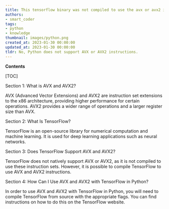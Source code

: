 ```yaml
---
title: This tensorflow binary was not compiled to use the avx or avx2 instructions that your cpu supports
authors:
- smart_coder
tags:
- python
- knowledge
thumbnail: images/python.png
created_at: 2023-01-30 00:00:00
updated_at: 2023-01-30 00:00:00
tldr: No, Python does not support AVX or AVX2 instructions.
---
```


**Contents**

[TOC]

Section 1: What is AVX and AVX2?

AVX (Advanced Vector Extensions) and AVX2 are instruction set extensions to the x86 architecture, providing higher performance for certain operations. AVX2 provides a wider range of operations and a larger register size than AVX.

Section 2: What Is TensorFlow?

TensorFlow is an open-source library for numerical computation and machine learning. It is used for deep learning applications such as neural networks.

Section 3: Does TensorFlow Support AVX and AVX2?

TensorFlow does not natively support AVX or AVX2, as it is not compiled to use these instruction sets. However, it is possible to compile TensorFlow to use AVX and AVX2 instructions.

Section 4: How Can I Use AVX and AVX2 with TensorFlow in Python?

In order to use AVX and AVX2 with TensorFlow in Python, you will need to compile TensorFlow from source with the appropriate flags. You can find instructions on how to do this on the TensorFlow website.
